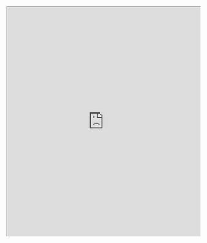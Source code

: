 <!-- 
.. title: Stacken IRC Room
.. slug: irc
.. description: 
-->

<iframe src="https://webchat.freenode.net?channels=stackenkth&uio=MT1mYWxzZSYzPWZhbHNlJjEwPXRydWUmMTM9ZmFsc2U6f" style="width: 100%; min-height: 600px"></iframe>
